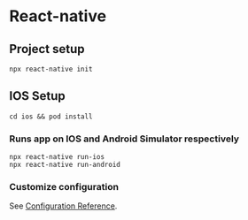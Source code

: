 # React-native

## Project setup
```
npx react-native init
```
## IOS Setup
```
cd ios && pod install
```
### Runs app on IOS and Android Simulator respectively
```
npx react-native run-ios
npx react-native run-android
```





### Customize configuration
See [Configuration Reference]("https://reactnative.dev/").
